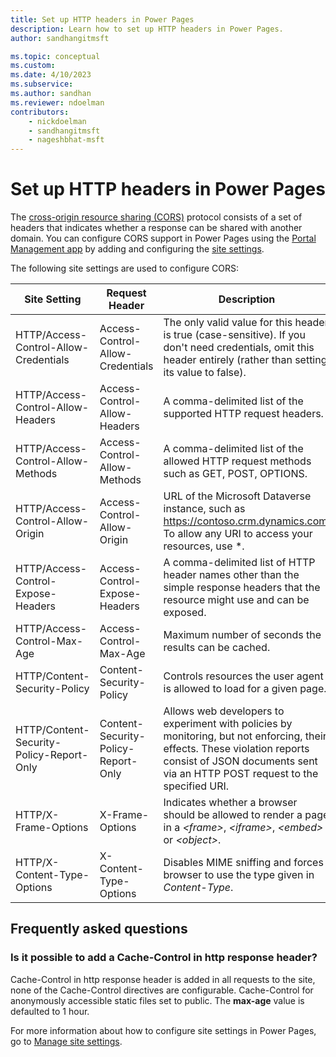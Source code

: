 ```yaml
---
title: Set up HTTP headers in Power Pages
description: Learn how to set up HTTP headers in Power Pages.
author: sandhangitmsft

ms.topic: conceptual
ms.custom: 
ms.date: 4/10/2023
ms.subservice: 
ms.author: sandhan
ms.reviewer: ndoelman
contributors:
    - nickdoelman
    - sandhangitmsft
    - nageshbhat-msft
---
```


# Set up HTTP headers in Power Pages

The [cross-origin resource sharing (CORS)](https://www.w3.org/TR/cors/) protocol consists of a set of headers that indicates whether a response can be shared with another domain. You can configure CORS support in Power Pages using the [Portal Management app](portal-management-app.md) by adding and configuring the [site settings](configure-site-settings.md).

The following site settings are used to configure CORS:

| Site Setting | Request Header | Description |
|-|-|-|
| HTTP/Access-Control-Allow-Credentials | Access-Control-Allow-Credentials | The only valid value for this header is true (case-sensitive). If you don't need credentials, omit this header entirely (rather than setting its value to false). 
| HTTP/Access-Control-Allow-Headers | Access-Control-Allow-Headers | A comma-delimited list of the supported HTTP request headers.
| HTTP/Access-Control-Allow-Methods | Access-Control-Allow-Methods | A comma-delimited list of the allowed HTTP request methods such as GET, POST, OPTIONS.
| HTTP/Access-Control-Allow-Origin | Access-Control-Allow-Origin | URL of the Microsoft Dataverse instance, such as https://contoso.crm.dynamics.com. To allow any URI to access your resources, use \*.                 |
|  HTTP/Access-Control-Expose-Headers | Access-Control-Expose-Headers | A comma-delimited list of HTTP header names other than the simple response headers that the resource might use and can be exposed.
| HTTP/Access-Control-Max-Age | Access-Control-Max-Age |  Maximum number of seconds the results can be cached.
| HTTP/Content-Security-Policy | Content-Security-Policy | Controls resources the user agent is allowed to load for a given page.
| HTTP/Content-Security-Policy-Report-Only | Content-Security-Policy-Report-Only | Allows web developers to experiment with policies by monitoring, but not enforcing, their effects. These violation reports consist of JSON documents sent via an HTTP POST request to the specified URI.
| HTTP/X-Frame-Options | X-Frame-Options | Indicates whether a browser should be allowed to render a page in a *\<frame\>*, *\<iframe\>*, *\<embed\>* or *\<object\>*.
| HTTP/X-Content-Type-Options | X-Content-Type-Options | Disables MIME sniffing and forces browser to use the type given in *Content-Type*.

## Frequently asked questions

### Is it possible to add a **Cache-Control** in http response header?

Cache-Control in http response header is added in all requests to the site, none of the Cache-Control directives are configurable. Cache-Control for anonymously accessible static files set to public. The **max-age** value is defaulted to 1 hour.

For more information about how to configure site settings in Power Pages, go to [Manage site settings](configure-site-settings.md#manage-site-settings).


